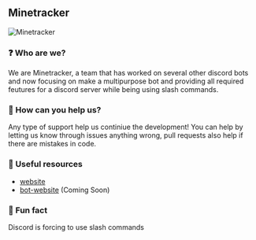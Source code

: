 ## Minetracker
![Minetracker](https://i.imgur.com/tGVdFhB.png)


### ❓ Who are we?
We are Minetracker, a team that has worked on several other discord bots and now focusing on make a multipurpose bot and providing all required feutures for a discord server while being using slash commands.

### 🔨 How can you help us?
Any type of support help us continiue the development! You can help by letting us know through issues anything wrong, pull requests also help if there are mistakes in code.

### 📁 Useful resources
- [website](https://trackergg.repl.co)
- [bot-website]() (Coming Soon)

### 🤣 Fun fact
Discord is forcing to use slash commands 
